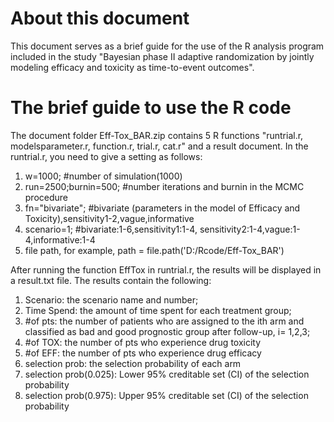 # About this document
This document serves as a brief guide for the use of the R analysis program included in the study "Bayesian phase II adaptive randomization by jointly modeling efficacy and toxicity as time-to-event outcomes".

# The brief guide to use the R code
The document folder Eff-Tox_BAR.zip contains 5 R functions "runtrial.r, modelsparameter.r, function.r, trial.r, cat.r" and a result document.
In the runtrial.r, you need to give a setting as follows:
1. w=1000;                  #number of simulation(1000)
2. run=2500;burnin=500;     #number iterations and burnin in the MCMC procedure   
3. fn="bivariate";          #bivariate (parameters in the model of Efficacy and Toxicity),sensitivity1-2,vague,informative
4. scenario=1;              #bivariate:1-6,sensitivity1:1-4, sensitivity2:1-4,vague:1-4,informative:1-4 
5. file path, for example, path = file.path('D:/Rcode/Eff-Tox_BAR')
 
After running the function EffTox in runtrial.r, the results will be displayed in a result.txt file. The results contain the following:
1. Scenario: the scenario name and number;
2. Time Spend: the amount of time spent for each treatment group;
3. #of pts: the number of patients who are assigned to the ith arm and classified as bad and good prognostic group after follow-up, i=  1,2,3;
4. #of TOX: the number of pts who experience drug toxicity
5. #of EFF: the number of pts who experience drug efficacy  
6. selection prob: the selection probability of each arm
7. selection prob(0.025): Lower 95% creditable set (CI) of the selection probability
8. selection prob(0.975): Upper 95% creditable set (CI) of the selection probability
